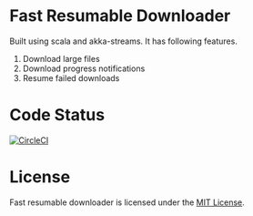 # Fast Resumable Downloader

Built using scala and akka-streams. It has following features.
1. Download large files
2. Download progress notifications
3. Resume failed downloads

# Code Status
[![CircleCI](https://circleci.com/gh/sharmapankaj2512/resumable-downloader-scala-akka.svg?style=svg)](https://circleci.com/gh/sharmapankaj2512/resumable-downloader-scala-akka)

# License
Fast resumable downloader is licensed under the [MIT License](https://opensource.org/licenses/MIT).
